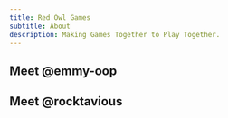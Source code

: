 ```yaml
---
title: Red Owl Games
subtitle: About
description: Making Games Together to Play Together.
---
```



## Meet @emmy-oop

## Meet @rocktavious

